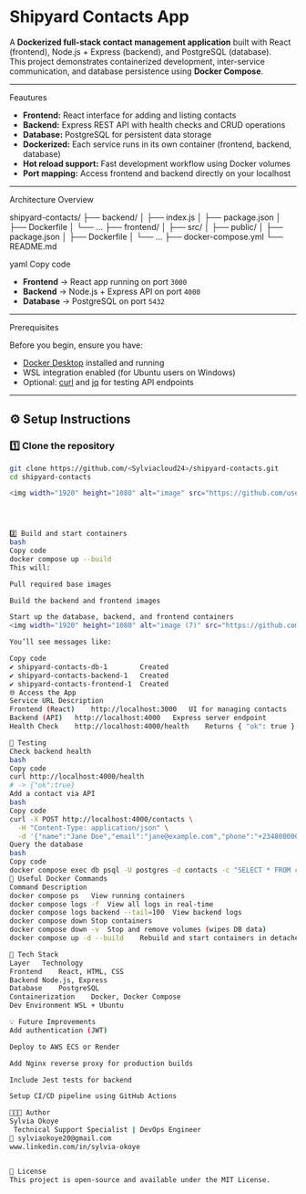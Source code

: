 # Shipyard Contacts App

A **Dockerized full-stack contact management application** built with React (frontend), Node.js + Express (backend), and PostgreSQL (database).  
This project demonstrates containerized development, inter-service communication, and database persistence using **Docker Compose**.

---

Feautures

- **Frontend:** React interface for adding and listing contacts  
- **Backend:** Express REST API with health checks and CRUD operations  
- **Database:** PostgreSQL for persistent data storage  
- **Dockerized:** Each service runs in its own container (frontend, backend, database)  
- **Hot reload support:** Fast development workflow using Docker volumes  
- **Port mapping:** Access frontend and backend directly on your localhost  

---

 Architecture Overview

shipyard-contacts/
├── backend/
│ ├── index.js
│ ├── package.json
│ ├── Dockerfile
│ └── ...
├── frontend/
│ ├── src/
│ ├── public/
│ ├── package.json
│ ├── Dockerfile
│ └── ...
├── docker-compose.yml
└── README.md

yaml
Copy code

- **Frontend** → React app running on port `3000`  
- **Backend** → Node.js + Express API on port `4000`  
- **Database** → PostgreSQL on port `5432`

---

 Prerequisites

Before you begin, ensure you have:

- [Docker Desktop](https://www.docker.com/products/docker-desktop/) installed and running  
- WSL integration enabled (for Ubuntu users on Windows)  
- Optional: [curl](https://curl.se/) and [jq](https://jqlang.github.io/jq/) for testing API endpoints

---

## ⚙️ Setup Instructions

### 1️⃣ Clone the repository
```bash
git clone https://github.com/<Sylviacloud24>/shipyard-contacts.git
cd shipyard-contacts

<img width="1920" height="1080" alt="image" src="https://github.com/user-attachments/assets/013683e2-6e15-43a5-8270-acec899c4e41" />




2️⃣ Build and start containers
bash
Copy code
docker compose up --build
This will:

Pull required base images

Build the backend and frontend images

Start up the database, backend, and frontend containers
<img width="1920" height="1080" alt="image (7)" src="https://github.com/user-attachments/assets/85387dc6-2810-4ae4-a4e4-8051973483ec" />

You’ll see messages like:

Copy code
✔ shipyard-contacts-db-1        Created
✔ shipyard-contacts-backend-1   Created
✔ shipyard-contacts-frontend-1  Created
🌐 Access the App
Service	URL	Description
Frontend (React)	http://localhost:3000	UI for managing contacts
Backend (API)	http://localhost:4000	Express server endpoint
Health Check	http://localhost:4000/health	Returns { "ok": true } when backend is healthy

🧪 Testing
Check backend health
bash
Copy code
curl http://localhost:4000/health
# -> {"ok":true}
Add a contact via API
bash
Copy code
curl -X POST http://localhost:4000/contacts \
  -H "Content-Type: application/json" \
  -d '{"name":"Jane Doe","email":"jane@example.com","phone":"+2348000000000"}'
Query the database
bash
Copy code
docker compose exec db psql -U postgres -d contacts -c "SELECT * FROM contacts;"
🐳 Useful Docker Commands
Command	Description
docker compose ps	View running containers
docker compose logs -f	View all logs in real-time
docker compose logs backend --tail=100	View backend logs
docker compose down	Stop containers
docker compose down -v	Stop and remove volumes (wipes DB data)
docker compose up -d --build	Rebuild and start containers in detached mode

🧰 Tech Stack
Layer	Technology
Frontend	React, HTML, CSS
Backend	Node.js, Express
Database	PostgreSQL
Containerization	Docker, Docker Compose
Dev Environment	WSL + Ubuntu

💡 Future Improvements
Add authentication (JWT)

Deploy to AWS ECS or Render

Add Nginx reverse proxy for production builds

Include Jest tests for backend

Setup CI/CD pipeline using GitHub Actions

👩🏽‍💻 Author
Sylvia Okoye
 Technical Support Specialist | DevOps Engineer
📧 sylviaokoye20@gmail.com
www.linkedin.com/in/sylvia-okoye


🏁 License
This project is open-source and available under the MIT License.
